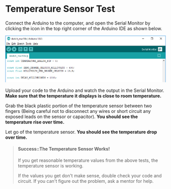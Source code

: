 # Temperature Sensor Test

Connect the Arduino to the computer, and open the Serial Monitor by clicking the icon in the top right corner of the Arduino IDE as shown below.

![](/assets/serial_monitor.png)

Upload your code to the Arduino and watch the output in the Serial Monitor. **Make sure that the temperature it displays is close to room temperature.**

Grab the black plastic portion of the temperature sensor between two fingers (Being careful not to disconnect any wires or short circuit any exposed leads on the sensor or capacitor). **You should see the temperature rise over time.**

Let go of the temperature sensor. **You should see the temperature drop over time.**

> #### Success::The Temperature Sensor Works!
>
> If you get reasonable temperature values from the above tests, the temperature sensor is working.
>
> If the values you get don't make sense, double check your code and circuit. If you can't figure out the problem, ask a mentor for help.